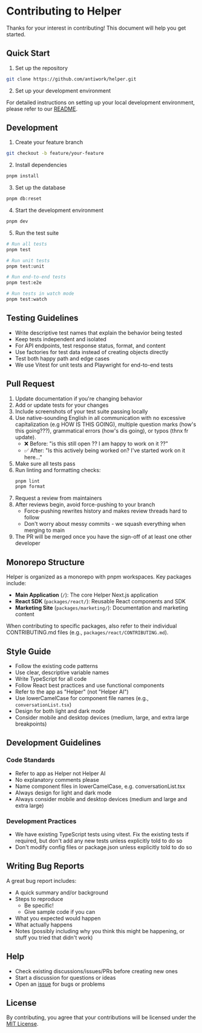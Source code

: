 # Contributing to Helper

Thanks for your interest in contributing! This document will help you get started.

## Quick Start

1. Set up the repository

```bash
git clone https://github.com/antiwork/helper.git
```

2. Set up your development environment

For detailed instructions on setting up your local development environment, please refer to our [README](README.md).

## Development

1. Create your feature branch

```bash
git checkout -b feature/your-feature
```

2. Install dependencies

```bash
pnpm install
```

3. Set up the database

```bash
pnpm db:reset
```

4. Start the development environment

```bash
pnpm dev
```

5. Run the test suite

```bash
# Run all tests
pnpm test

# Run unit tests
pnpm test:unit

# Run end-to-end tests
pnpm test:e2e

# Run tests in watch mode
pnpm test:watch
```

## Testing Guidelines

- Write descriptive test names that explain the behavior being tested
- Keep tests independent and isolated
- For API endpoints, test response status, format, and content
- Use factories for test data instead of creating objects directly
- Test both happy path and edge cases
- We use Vitest for unit tests and Playwright for end-to-end tests

## Pull Request

1. Update documentation if you're changing behavior
2. Add or update tests for your changes
3. Include screenshots of your test suite passing locally
4. Use native-sounding English in all communication with no excessive capitalization (e.g HOW IS THIS GOING), multiple question marks (how's this going???), grammatical errors (how's dis going), or typos (thnx fr update).
   - ❌ Before: "is this still open ?? I am happy to work on it ??"
   - ✅ After: "Is this actively being worked on? I've started work on it here…"
5. Make sure all tests pass
6. Run linting and formatting checks:
   ```bash
   pnpm lint
   pnpm format
   ```
7. Request a review from maintainers
8. After reviews begin, avoid force-pushing to your branch
   - Force-pushing rewrites history and makes review threads hard to follow
   - Don't worry about messy commits - we squash everything when merging to main
9. The PR will be merged once you have the sign-off of at least one other developer

## Monorepo Structure

Helper is organized as a monorepo with pnpm workspaces. Key packages include:

- **Main Application** (`/`): The core Helper Next.js application
- **React SDK** (`packages/react/`): Reusable React components and SDK
- **Marketing Site** (`packages/marketing/`): Documentation and marketing content

When contributing to specific packages, also refer to their individual CONTRIBUTING.md files (e.g., `packages/react/CONTRIBUTING.md`).

## Style Guide

- Follow the existing code patterns
- Use clear, descriptive variable names
- Write TypeScript for all code
- Follow React best practices and use functional components
- Refer to the app as "Helper" (not "Helper AI")
- Use lowerCamelCase for component file names (e.g., `conversationList.tsx`)
- Design for both light and dark mode
- Consider mobile and desktop devices (medium, large, and extra large breakpoints)

## Development Guidelines

### Code Standards
- Refer to app as Helper not Helper AI
- No explanatory comments please
- Name component files in lowerCamelCase, e.g. conversationList.tsx
- Always design for light and dark mode
- Always consider mobile and desktop devices (medium and large and extra large)

### Development Practices
- We have existing TypeScript tests using vitest. Fix the existing tests if required, but don't add any new tests unless explicitly told to do so
- Don't modify config files or package.json unless explicitly told to do so

## Writing Bug Reports

A great bug report includes:

- A quick summary and/or background
- Steps to reproduce
  - Be specific!
  - Give sample code if you can
- What you expected would happen
- What actually happens
- Notes (possibly including why you think this might be happening, or stuff you tried that didn't work)

## Help

- Check existing discussions/issues/PRs before creating new ones
- Start a discussion for questions or ideas
- Open an [issue](https://github.com/antiwork/helper/issues) for bugs or problems

## License

By contributing, you agree that your contributions will be licensed under the [MIT License](LICENSE.md).
